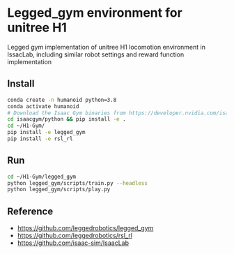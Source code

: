 # Legged_gym environment for unitree H1

Legged gym implementation of unitree H1 locomotion environment in IssacLab, including similar robot settings and reward function implementation

## Install

```bash
conda create -n humanoid python=3.8
conda activate humanoid
# Download the Isaac Gym binaries from https://developer.nvidia.com/isaac-gym 
cd isaacgym/python && pip install -e .
cd ~/H1-Gym/
pip install -e legged_gym
pip install -e rsl_rl
```

## Run

```bash
cd ~/H1-Gym/legged_gym
python legged_gym/scripts/train.py --headless
python legged_gym/scripts/play.py
```

## Reference

- https://github.com/leggedrobotics/legged_gym
- https://github.com/leggedrobotics/rsl_rl
- https://github.com/isaac-sim/IsaacLab

